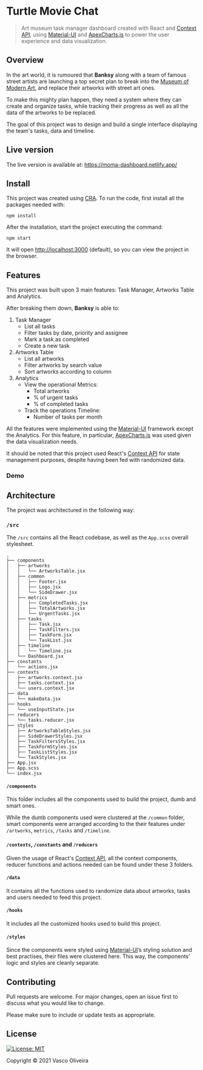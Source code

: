 # Turtle Movie Chat

> Art museum task manager dashboard created with React and [Context API](https://reactjs.org/docs/context.html#api), using [Material-UI](https://material-ui.com/) and [ApexCharts.js](https://material-ui.com/) to power the user experience and data visualization.

## Overview

In the art world, it is rumoured that **Banksy** along with a team of famous street artists
are launching a top secret plan to break into the [Museum of Modern Art](https://www.moma.org/), and replace
their artworks with street art ones.

To make this mighty plan happen, they need a system where they can create and organize tasks,
while tracking their progress as well as all the data of the artworks to be replaced.

The goal of this project was to design and build a single interface displaying the team's
tasks, data and timeline.

## Live version

The live version is available at: <https://moma-dashboard.netlify.app/>

## Install

This project was created using [CRA](https://github.com/facebook/create-react-app).
To run the code, first install all the packages needed with:

`npm install`

After the installation, start the project executing the command:

`npm start`

It will open [http://localhost:3000](http://localhost:3000) (default),
so you can view the project in the browser.

## Features

This project was built upon 3 main features: Task Manager, Artworks Table and Analytics.

After breaking them down, **Banksy** is able to:

1. Task Manager
    * List all tasks
    * Filter tasks by date, priority and assignee
    * Mark a task as completed
    * Create a new task
2. Artworks Table
    * List all artworks
    * Filter artworks by search value
    * Sort artworks according to column
3. Analytics
    * View the operational Metrics:
        * Total artworks
        * % of urgent tasks
        * % of completed tasks 
    * Track the operations Timeline:
        * Number of tasks per month

All the features were implemented using the [Material-UI](https://material-ui.com/) framework except the Analytics.
For this feature, in particular, [ApexCharts.js](https://material-ui.com/) was used given the data visualization needs.

It should be noted that this project used React's [Context API](https://reactjs.org/docs/context.html#api) for state management purposes,
despite having been fed with randomized data.

### Demo

<!-- ![Demo](./demo.gif) -->

## Architecture

The project was architectured in the following way:

### `/src`

The `/src` contains all the React codebase, as well as the `App.scss` overall stylesheet.

```
.
├── components
│   ├── artworks
│   │   └── ArtworksTable.jsx
│   ├── common
│   │   ├── Footer.jsx
│   │   ├── Logo.jsx
│   │   └── SideDrawer.jsx
│   ├── metrics
│   │   ├── CompletedTasks.jsx
│   │   ├── TotalArtworks.jsx
│   │   └── UrgentTasks.jsx
│   ├── tasks
│   │   ├── Task.jsx
│   │   ├── TaskFilters.jsx
│   │   ├── TaskForm.jsx
│   │   └── TaskList.jsx
│   ├── timeline
│   │   └── Timeline.jsx
│   └── Dashboard.jsx
├── constants
│   └── actions.jsx
├── contexts
│   ├── artworks.context.jsx
│   ├── tasks.context.jsx
│   └── users.context.jsx
├── data
│   └── makeData.jsx
├── hooks
│   └── useInputState.jsx
├── reducers
│   └── tasks.reducer.jsx
├── styles
│   ├── ArtworksTableStyles.jsx
│   ├── SideDrawerStyles.jsx
│   ├── TaskFiltersStyles.jsx
│   ├── TaskFormStyles.jsx
│   ├── TaskListStyles.jsx
│   └── TaskStyles.jsx
├── App.jsx
├── App.scss
└── index.jsx

```

#### `/components`

This folder includes all the components used to build the project, dumb and smart ones.

While the dumb components used were clustered at the `/common` folder, smart components were
arranged according to the their features under `/artworks`, `metrics`, `/tasks` and `/timeline`.

#### `/contexts`, `/constants` and `/reducers`

Given the usage of React's [Context API](https://reactjs.org/docs/context.html#api), all the context components, reducer functions
and actions needed can be found under these 3 folders.

#### `/data`

It contains all the functions used to randomize data about artworks, tasks and users
needed to feed this project.

#### `/hooks`

It includes all the customized hooks used to build this project.

#### `/styles`

Since the components were styled using [Material-UI](https://material-ui.com/)’s styling solution and best practises,
their files were clustered here. This way, the components’ logic and
styles are cleanly separate.

## Contributing

Pull requests are welcome. For major changes, open an issue first to discuss what you would like to change.

Please make sure to include or update tests as appropriate.

## License

[![License: MIT](https://img.shields.io/badge/License-MIT-yellow.svg)](https://opensource.org/licenses/MIT)

Copyright © 2021 Vasco Oliveira